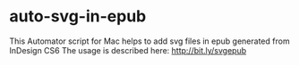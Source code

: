 auto-svg-in-epub
================

This Automator script for Mac helps to add svg files in epub generated from InDesign CS6
The usage is described here: http://bit.ly/svgepub